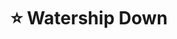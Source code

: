 ---
title: "⭐️ Watership Down"
description: "“He was not the strongest, nor the fastest. But he was the bravest. And sometimes, that is enough.”"
cover: "images/reading/watership-down.jpeg"
publishDate: 2024-07-15
authors: "Richard Adams"
categories: ["fiction & literature"]
status: 🟢
---